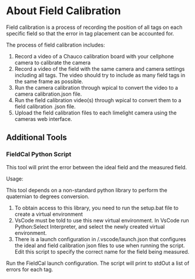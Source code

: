 # About Field Calibration

Field calibration is a process of recording the position of all tags on each specific field so that the error in tag placement can be accounted for.

The process of field calibration includes:

1. Record a video of a Chauco calibration board with your cellphone camera to calibrate the camera
1. Record a video of the field with the same camera and camera settings including all tags.  The video should try to include as many field tags in the same frame as possible.
1. Run the camera calibration through wpical to convert the video to a camera calibration.json file.
1. Run the field calibration video(s) through wpical to convert them to a field calibration .json file.
1. Upload the field calibration files to each limelight camera using the cameras web interface.

## Additional Tools

### FieldCal Python Script

This tool will print the error between the ideal field and the measured field.

Usage:

This tool depends on a non-standard python library to perform the quaternian to degrees conversion.

1. To obtain access to this library, you need to run the setup.bat file to create a virtual environment
1. VsCode must be told to use this new virtual environment.  In VsCode run Python:Select Interpreter, and select the newly created virtual environment.
1. There is a launch configuration in /.vscode/launch.json that configures the ideal and field calibration json files to use when running the script.  Edit this script to specify the correct name for the field being measured.

Run the FieldCal launch configuration.  The script will print to stdOut a list of errors for each tag.
